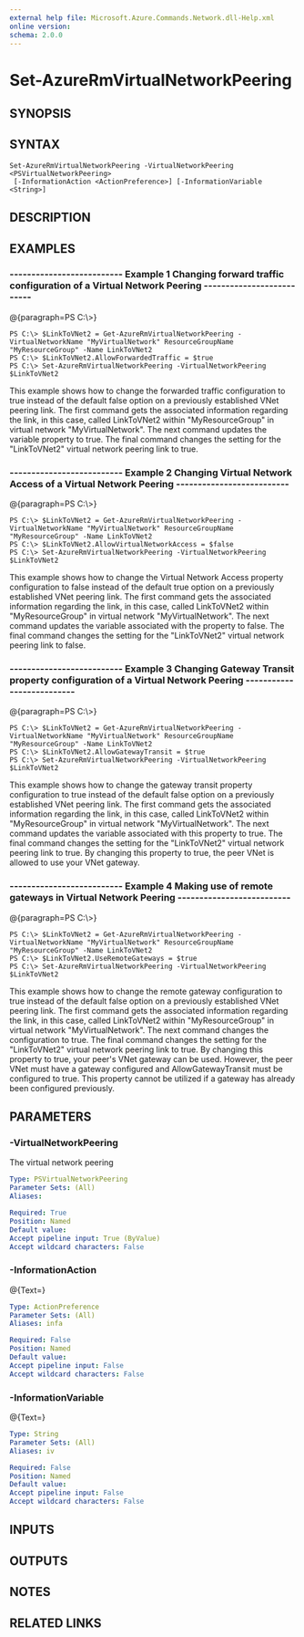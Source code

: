 ```yaml
---
external help file: Microsoft.Azure.Commands.Network.dll-Help.xml
online version: 
schema: 2.0.0
---
```


# Set-AzureRmVirtualNetworkPeering
## SYNOPSIS

## SYNTAX

```
Set-AzureRmVirtualNetworkPeering -VirtualNetworkPeering <PSVirtualNetworkPeering>
 [-InformationAction <ActionPreference>] [-InformationVariable <String>]
```

## DESCRIPTION

## EXAMPLES

### --------------------------  Example 1 Changing forward traffic configuration of a Virtual Network Peering  --------------------------
@{paragraph=PS C:\\\>}

```
PS C:\> $LinkToVNet2 = Get-AzureRmVirtualNetworkPeering -VirtualNetworkName "MyVirtualNetwork" ResourceGroupName "MyResourceGroup" -Name LinkToVNet2
PS C:\> $LinkToVNet2.AllowForwardedTraffic = $true
PS C:\> Set-AzureRmVirtualNetworkPeering -VirtualNetworkPeering $LinkToVNet2
```

This example shows how to change the forwarded traffic configuration to true instead of the default false option on a previously established VNet peering link.
The first command gets the associated information regarding the link, in this case, called LinkToVNet2 within "MyResourceGroup" in virtual network "MyVirtualNetwork".
The next command updates the variable property to true.
The final command changes the setting for the "LinkToVNet2" virtual network peering link to true.

### --------------------------  Example 2 Changing Virtual Network Access of a Virtual Network Peering  --------------------------
@{paragraph=PS C:\\\>}

```
PS C:\> $LinkToVNet2 = Get-AzureRmVirtualNetworkPeering -VirtualNetworkName "MyVirtualNetwork" ResourceGroupName "MyResourceGroup" -Name LinkToVNet2
PS C:\> $LinkToVNet2.AllowVirtualNetworkAccess = $false
PS C:\> Set-AzureRmVirtualNetworkPeering -VirtualNetworkPeering $LinkToVNet2
```

This example shows how to change the Virtual Network Access property configuration to false instead of the default true option on a previously established VNet peering link.
The first command gets the associated information regarding the link, in this case, called LinkToVNet2 within "MyResourceGroup" in virtual network "MyVirtualNetwork".
The next command updates the variable associated with the property to false.
The final command changes the setting for the "LinkToVNet2" virtual network peering link to false.

### --------------------------  Example 3 Changing Gateway Transit property configuration of a Virtual Network Peering  --------------------------
@{paragraph=PS C:\\\>}

```
PS C:\> $LinkToVNet2 = Get-AzureRmVirtualNetworkPeering -VirtualNetworkName "MyVirtualNetwork" ResourceGroupName "MyResourceGroup" -Name LinkToVNet2
PS C:\> $LinkToVNet2.AllowGatewayTransit = $true
PS C:\> Set-AzureRmVirtualNetworkPeering -VirtualNetworkPeering $LinkToVNet2
```

This example shows how to change the gateway transit property configuration to true instead of the default false option on a previously established VNet peering link.
The first command gets the associated information regarding the link, in this case, called LinkToVNet2 within "MyResourceGroup" in virtual network "MyVirtualNetwork".
The next command updates the variable associated with this property to true.
The final command changes the setting for the "LinkToVNet2" virtual network peering link to true.
By changing this property to true, the peer VNet is allowed to use your VNet gateway.

### --------------------------  Example 4 Making use of remote gateways in Virtual Network Peering  --------------------------
@{paragraph=PS C:\\\>}

```
PS C:\> $LinkToVNet2 = Get-AzureRmVirtualNetworkPeering -VirtualNetworkName "MyVirtualNetwork" ResourceGroupName "MyResourceGroup" -Name LinkToVNet2
PS C:\> $LinkToVNet2.UseRemoteGateways = $true
PS C:\> Set-AzureRmVirtualNetworkPeering -VirtualNetworkPeering $LinkToVNet2
```

This example shows how to change the remote gateway configuration to true instead of the default false option on a previously established VNet peering link.
The first command gets the associated information regarding the link, in this case, called LinkToVNet2 within "MyResourceGroup" in virtual network "MyVirtualNetwork".
The next command changes the configuration to true.
The final command changes the setting for the "LinkToVNet2" virtual network peering link to true.
By changing this property to true, your peer's VNet gateway can be used.
However, the peer VNet must have a gateway configured and AllowGatewayTransit must be configured to true.
This property cannot be utilized if a gateway has already been configured previously.

## PARAMETERS

### -VirtualNetworkPeering
The virtual network peering

```yaml
Type: PSVirtualNetworkPeering
Parameter Sets: (All)
Aliases: 

Required: True
Position: Named
Default value: 
Accept pipeline input: True (ByValue)
Accept wildcard characters: False
```

### -InformationAction
@{Text=}

```yaml
Type: ActionPreference
Parameter Sets: (All)
Aliases: infa

Required: False
Position: Named
Default value: 
Accept pipeline input: False
Accept wildcard characters: False
```

### -InformationVariable
@{Text=}

```yaml
Type: String
Parameter Sets: (All)
Aliases: iv

Required: False
Position: Named
Default value: 
Accept pipeline input: False
Accept wildcard characters: False
```

## INPUTS

## OUTPUTS

## NOTES

## RELATED LINKS

